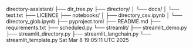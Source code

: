 directory-assistant/
├── dir_tree.py
├── directory/
│   └── docs/
│       └── text.txt
├── LICENCE
├── notebooks/
│   ├── directory_csv.ipynb
│   └── directory_glob.ipynb
├── pyproject.toml
├── README.md
├── requirements.txt
├── scheduled.py
└── streamlit/
    ├── streamlit_demo.py
    ├── streamlit_directory.py
    ├── streamlit_langchain.py
    └── streamlit_template.py
Sat Mar  8 19:05:11 UTC 2025
